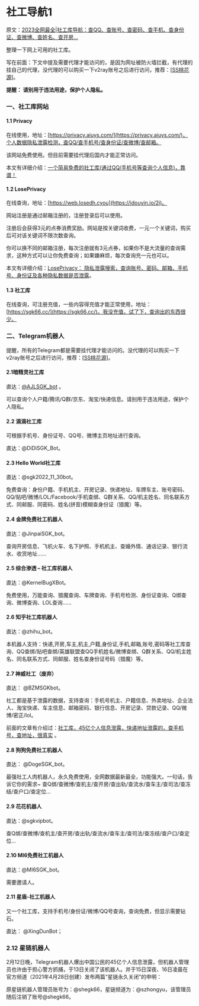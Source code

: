 # 社工导航1

原文：[2023全网最全|社工库导航：查QQ、查账号、查密码、查手机、查身份证、查微博、查姓名、查开房…](https://www.4spaces.org/1240.html)

整理一下网上可用的社工库。

写在前面：下文中提及需要代理才能访问的，是因为网址被防火墙拦截，有代理的挂自己的代理，没代理的可以购买一下v2ray账号之后进行访问，推荐：\[[SS桃花源](https://idouyin.io/34)]。

**提醒： 请别用于违法用途，保护个人隐私。**

### 一、社工库网站

#### 1.1 Privacy

在线使用，地址：[https://privacy.aiuys.com/](https://privacy.aiuys.com/)，个人数据隐私泄露检测，查QQ/查手机号/查身份证/查微博/查邮箱。

该网站免费使用。但目前需要挂代理后国内才能正常访问。

本文有详细介绍：[一个简易免费的社工库(通过QQ/手机号等查询个人信息)，靠谱！](https://www.4spaces.org/1240.html)

#### 1.2 LosePrivacy

在线查询，地址：[https://web.losedh.cyou](https://idouyin.io/2i)。

网站注册是通过邮箱注册的，注册登录后可以使用。

注册后会获得3元的点券消费奖励。网站是按关键词收费，一元一个关键词，购买后可对该关键词不限次数查询。

你可以换不同的邮箱注册，每次注册就有3元点券，如果你不是大流量的查询需求，这种方式可以让你免费查询；如果嫌麻烦，每次查询充一元也可以。

本文有详细介绍：[LosePrivacy： 隐私泄露搜索，查询账号、密码、邮箱、手机号、身份证及各种隐私数据是否泄露](https://www.4spaces.org/1807.html)。

#### 1.3 社工库

在线查询，可注册充值，一些内容得充值才能正常使用，地址：[https://sgk66.cc/](https://sgk66.cc/)。我没充值，试了下，查询出的东西很少。

### 二、Telegram机器人

提醒，所有的Telegram都是需要挂代理才能访问的。没代理的可以购买一下v2ray账号之后进行访问，推荐：\[[SS桃花源](https://idouyin.io/34)]。

#### 2.1暗精灵社工库

直达：[@AJLSGK\_bot](https://t.me/AJL01\_bot) 。

可以查询个人户籍/腾讯/Q群/京东、淘宝/快递信息。请别用于违法用途，保护个人隐私。

#### 2.2 滴滴社工库

可根据手机号、身份证号、QQ号、微博主页地址进行查询。

直达：@DiDiSGK\_Bot。

#### 2.3 Hello World社工库

直达：@sgk2022\_11\_30bot。

免费查询：身份户籍、手机机主、开房记录、快递地址、车牌车主、账号密码、QQ/贴吧/微博/LOL/Facebook/手机查绑、Q群关系、QQ/机主姓名、同名联系方式、同邮服、同密码、姓名(拼音)模糊查身份证（猎魔）等。

#### 2.4 金牌免费社工机器人

直达：@JinpaiSGK\_bot。

查询开房信息、飞机火车、名下护照、手机机主、查婚外情、通话记录、银行流水、收货地址……

#### 2.5 综合渗透 – 社工库机器人

直达：@KernelBugXBot。

免费使用，万能查询、猎魔查询、车牌查询、手机号检测、身份证查询、Q绑查询、微博查询、LOL查询……

#### 2.6 知乎社工库机器人

直达：@zhihu\_bot。

本机器人支持：快递,开房,车主,机主,户籍,身份证,手机,邮箱,账号,密码等社工库查询、QQ查绑/贴吧查绑/英雄联盟查QQ手机姓名/微博查绑、Q群关系、QQ/机主姓名、同名联系方式、同邮服、姓名查身份证号码（猎魔）等。

#### 2.7 神威社工（废弃）

直达： @BZMSGKbot。

社工都是基于泄露的数据，支持查询：手机号机主、户籍信息、外卖地址、企业法人、淘宝快递、车主信息、邮箱密码、银行信息、开房记录、贷款记录、QQ/微博/密正/lol。

前面的文章有介绍过：[社工库，45亿个人信息泄露，快递地址泄露的，查手机号，查地址，很真实](https://www.4spaces.org/3283.html) 。

#### 2.8 狗狗免费社工机器人

直达： @DogeSGK\_bot。

最强社工人肉机器人，永久免费使用，全网数据最新最全，功能强大。一句话，告诉它你的需求\~ 查Q绑/查微博/查机主/查开房/查出轨/查流水/查车主/查司法/查冻结/查户口/查定位…

#### 2.9 花花机器人

直达：@sgkvipbot。

查Q绑/查微博/查机主/查开房/查出轨/查流水/查车主/查司法/查冻结/查户口/查定位…

#### 2.10 MI6免费社工机器人

直达：@MI6SGK\_bot。

需要邀请人。

#### 2.11 星盾-社工机器人

又一个社工库，支持手机号/身份证/微博/QQ号查询，查询免费，但显示需要钻石。

直达： @XingDunBot；

### 2.12 星链机器人

2月12日晚，Telegram机器人爆出中国公民的45亿个人信息泄露，但机器人管理员也许由于担心警方抓捕，于13日关闭了该机器人。并于15日深夜、16日凌晨在官方频道（2021年4月28日创建）发布两篇“星链永久关闭”的申明：

原星链机器人管理员账号为：@shegk66，星链频道为：@szhongyu，该管理员随后注销了账号@shegk66。
